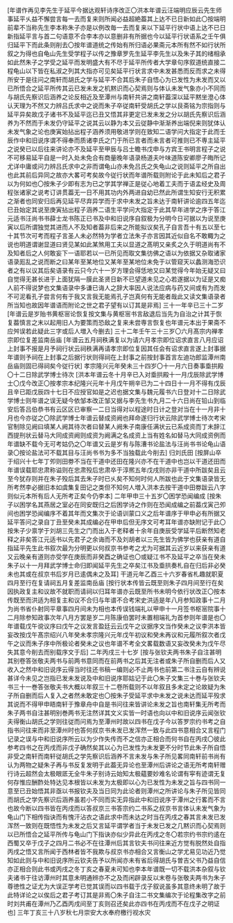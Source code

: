 <!-- { "loadSidebar": true } -->
[年谱作再见李先生于延平今据达观轩诗序改正〇洪本年谱云汪端明应辰云先生师事延平乆益不懈尝言每一去而复来则所闻必益超絶葢其上达不已日新如此〇按端明前辈不当称先生李本称朱子亦是以例改毎一去而复来以下延平行状中语上达不已日新指延平言与首二句语意不合李本亦以意删非有所据也今以延平行状语系之壬午俱归延平下而此条则削去〇按年谱道统之传始有所归语必果斋元本所有然不如行状所叙之为得也自龟山先生受学程子以传之豫章罗先生延平李先生以及朱子其的绪相承如此然朱子之学受之延平而发明盛大有不尽于延平所传者大学章句序叙道统直接二程龟山以下皆在私淑之列其大指亦可见矣延平行状言求中未发甚悉而反而求之未得所安于是往问之南轩而胡氏之学与延平不合其后朱子自悟心为已发性为未发而又以已所悟合之延平所传其云已发未发之机黙识而心契焉则与体认未发气象亦小不同而与胡氏先察识后涵养之论反相近及至潭州与南轩共讲之南轩葢深以延平黙坐澄心体认天理为不然又力辨吕氏求中之说而朱子卒従南轩受胡氏之学以艮斋铭为宗指则与延平异矣故戊子诸书不及延平迄已丑又悟其非更定已发未发之分以胡氏先察识后涵养为不然而于未发仍守延平之说其云以静为本又云従静中渐渐养出端倪来则犹体认未发气象之论也庚寅始拈出程子涵养须用敬进学则在致知二语学问大指定于此而壬辰作中和旧说序谓不得奉而质诸李氏之门于所已言者而未言者可推则已不専主延平之说癸已以后往来讲论亦不及延平至甲辰与吕士瞻书戊申与方宾王书明言程子之说不可移易延平自是一时入处未免合有商量晚年语录杨道夫叶味道陈安卿廖子晦所记尤详中庸或问力辨吕氏求中之非而谓龟山亦未免吕氏之失龟山之说则延平之所自出也此其前后异同之故亦大畧可考矣故今従行状而年谱所载则附论于此未知后之君子以为何如也〇按朱子少即有志为已之学其学禅正是従心地着工夫而于语孟经史及周程张诸家之说考订讲贯葢无一日不用其功内外两进自幼已然此所谓生知安行无积累之渐者也同安归后再见延平尽弃异学而于求中未发之旨未达于南轩讲论逾四五年迄巳丑始定其说至庚寅拈出程子涵养二语生平学问大指定于此其早年进学之序于答江元适书汪尚书书薛士龙书陈正已书及中和旧说序自叙极为分明今日可据以为说至庚寅以后所谓独觉其进而人不及知者葢非后来之所能拟议矣孔子自言吾十有五以至七十其节次可考而程子言圣人未必然特为学者立法朱子亦言因其近似自名不敢輙为之说也明道谓谢显道曰贤见某如此某煞用工夫以显道之髙明又亲炙之久于明道尚有不及知者后之人何敢妄下一语耶若以一已所见而取文集彷佛之语以为依据又杂取诸家语录厖乱之说而断之曰某年至某地位又某年至某地位未免于以管窥天以蠡测海恐识者之有以议其后矣语录有云只今六十一岁方理会得恁地又曰某觉得今年始无疑又曰自觉得无甚长进于上面犹隔一膜此圣贤日新不已望道未见之心若遂据以为证是又痴人前不得说梦也文集语录中多谦已诲人之辞大率因人说法应病与药又间或有为而发不可泥看孔子尝言何有于我又言我无能焉孔子岂真何有无能者哉此又读文集语录者所当知也故因年谱语而附论之世之君子望有以订其是非焉]
三十一年辛已三十二岁
[年谱云是岁贻书黄枢宻论恢复按文集与黄枢宻书言敌退后当先为自治之计其于恢复葢慎言之末以起用旧人为要策而恐敌之复来未尝専言恢复也年谱元本出于果斋不应舛误若此疑此三字或后人増入今删去]
三十二年壬午三十三岁〇六月髙宗内禅孝宗即位复差监南岳庙
[年谱云五月祠秩满复以为请六月孝宗即位诏求直言八月应诏上封事不报是月予祠行状云祠秩满再请孝宗即位复因其任会有诏求直言遂上封事据年谱则予祠在上封事之后据行状则得祠在上封事之前按封事首言左迪功郎监潭州南岳庙则固已得祠矣今従行状]
孝宗隆兴元年癸未三十四岁〇十一月六日奏事埀拱殿〇十二日除武学博士待次
[洪本年谱云冬十月辛已入对埀拱殿十一月戊辰除武学博士〇戊今改正〇按孝宗本纪隆兴元年十月戊午朔辛已为二十四日十一月不得有戊辰且辛已距戊辰四十七日不应授官如是之迟也据文集与魏元履书六日登对十二日除武学博士则年谱之误无疑今依邹本改正邹又据与李先生书九月二十六日尚在铅山到临安后答吕伯恭书有云区区已审察一二日当得对以程途时日计之登对当在十一月非十月也今亦従之〇除武学博士年谱云替成资阙也拜命遂归行状云除武学博士待次考宋官制除见阙曰填某人阙其待次者曰替某人阙朱子南康任满状云已系成资而丁未辞江西提刑状云替马大同成资阙则成资为阙满之名成资上当有姓名如替马大同成资例而年谱缺不载今无可考姑仍之〇年谱又云是岁有与陈漕书论盐法与汪尚书书论龟山语录〇按论盐法可不载其目与汪尚书书为多不当独载此今削去]
归刘氏田
[按屏山卒于绍兴十七年丁夘则田劵不当在干道中还田在隆兴亦不在干道中也岂以干道还田而年谱误载耶忠肃称谥则在忠肃殁后忠肃卒于淳熈五年戊戌则亦非干道中所跋矣且云至今犹存则并在朱子殁后其去朱子时已乆矣不知何时何人所跋也此于文集语录皆无所考然李必据旧本如虞集复田记之类但不知何人増入洪本去按干道中田劵跋云八字则似元本所有后人无所考正矣今仍李本]
二年甲申三十五岁〇困学恐闻编成
[按朱子以困学名其燕居之室必在同安既归之后困学诗之作则在恐闻成编之前葢戊寅己夘间也困学恐闻编序不着其年而文集次于论语训蒙口义之后年谱序于甲申必有所据又延平答问之录自丁丑至癸未其成编必在甲申后但无序文可考耳年谱亦缺附记于此〇按朱子少禀学于刘胡三先生之门而出入于老释者十余年自庚辰受学延平后断然知老释之非矣答江元适书以先君子之余诲而不及刘胡者以三先生皆为佛学也获亲有道自指延平先生此书叙次最为分明更以何叔京书参考之尤为可据其云近岁以来获亲有道又云晚亲有道则亦受学在庚辰而非癸酉之确证也〇或疑江书不及延平之卒当在癸未朱子以十一月拜武学博士命归即闻延平先生之卒矣江书及埀拱奏札自在归后非必癸未也其或在叔京书后岁月已逺偶未之及耳]
干道元年乙酉三十六岁春省札趣就职夏四月至行在复请祠五月复差监南岳庙
[按行状本传皆云既至则朱子四月间至行在矣因执政复主和议故不就职而请祠以归耳年谱亦云既至所书未明今依行状改正〇按本传既至而洪适为相复主和议不合归与年谱不合考宋史洪适是年八月参知政事十二月为尚书省仆射同平章事四月间未为相也本传误钱端礼以甲申十一月签书枢宻院事十二月除参知政事次年八月方罢是岁二月陈康伯罢时未置相端礼为首参则年谱是也〇年谱载戊午谠议序曰戊午之议发言盈廷云云戊午之议据序文当作癸未之议李洪本皆妄改按戊午髙宗绍兴八年癸未孝宗隆兴元年戊午初议和癸未再议和元履所叙次者戊午之议而朱子序中所极论者癸未之议也年谱不考全文畧载数语又妄改癸未为戊午尽失其意今削去而别载序文于后]
二年丙戌三十七岁
[按与张钦夫两书朱子自注甚明其别卷答张敬夫两书与前两书意同而在前两书之后其无注者或朱子所自删而后人又收入之然中和旧说序云得当时往还书稿一编则必不止两书也前第二书注云自有辨说甚详今未见之岂指已发未发说及中和旧说序耶姑记于此〇朱子文集三十巻与张钦夫书三十一巻答张敬夫书大概以年叙三十二卷所载则不以年叙且多未定之论故疑为朱子所自删而后人复入之者然未敢定也〇按朱子受延平求中未发之说未达而延平殁求其说而不得甲申晤南轩于豫章舟中自是书问往来皆讲论未发之旨也南轩集无所考而朱子两书自注甚明别巻两书无注然详其文义实皆一时语也向以中和旧说序云闻张钦夫得衡山胡氏之学则往従而问焉为至潭州时故以四书在戊子今以答罗宗约书考之自指书问往来而非至潭州时也答何叔京书未发已发浑然一致与此四书意相合又言程门记录之误与中和旧说序所云以为少作失传而不之信亦正相合而何书自在丙戌〇彼此参考四书之在丙戌而非戊子确然矣其以心为已发性为未发更不分时节此朱子所自悟非受之南轩而南轩従胡氏之学先察识后涵养不言未发与朱子所见畧同南轩前书尚有认为两物之疑朱子再与书反复发明于此葢无异论也至潭州后讲论之语无所考南轩赠行诗云超然会太极眼厎无全牛朱子别诗云始知太极藴要妙难名论谓有寜有迹谓无复何存惟应酬酢处特达见本根皆以未发为太极即以心为已发性为未发之旨与四书同一意至已丑始悟其非亟以书报钦夫及当日同为此论者则潭州之所讲论与朱子所见皆同而胡氏之学先察识后涵养虽若小不同而实无异指此中和旧说序于潭州之行畧而不言也故今断以四书皆在丙戌而以答叔京三书答宗约二书系之叔京书言体认未发气象为龟山门下相传指诀而有愧汗沾衣之语此求中而未达之时当在丙戌之春其言未发已发浑然一致则在既悟性为未发之后又言延平谓学者当于未发已发之几黙识而心契焉则以已所悟合之延平所传与龟山门下指诀亦似少异此在丙戌之冬〇若宗约书宗约逺在西蜀又卒于戊子之四月二书必不在往潭州后其言钦夫书问往来近方觉有脱然处自指丙戌之悟又言所闻于西林者皆不我欺与叔京书亦相合又言衡山之学尤易见功近乃觉知如此则与中和旧说序所云钦夫告予以所闻亦未有省后得胡氏与曽吉父书乃益自信亦正相合则此书或丙戌之冬丁亥之春夏未可知也李本年谱既一切不载洪本杂叙与钦夫诸书于往访潭州时其意未明通辨亦不之及而闲辟录反以末卷与张敬夫两书为朱子尊徳性之证尤为大误正学考已觉其误而以四书载于戊子叙说虽多其意终未明了故于此特详论之以俟后之君子考订其是非焉〇朱子自注二书文集编次于论程集改字之前时刘共甫在潭州乃乙酉丙戌间至丁亥则召还矣此亦四书在丙戌而不在戊子之明证也]
三年丁亥三十八岁秋七月崇安大水奉府檄行视水灾
